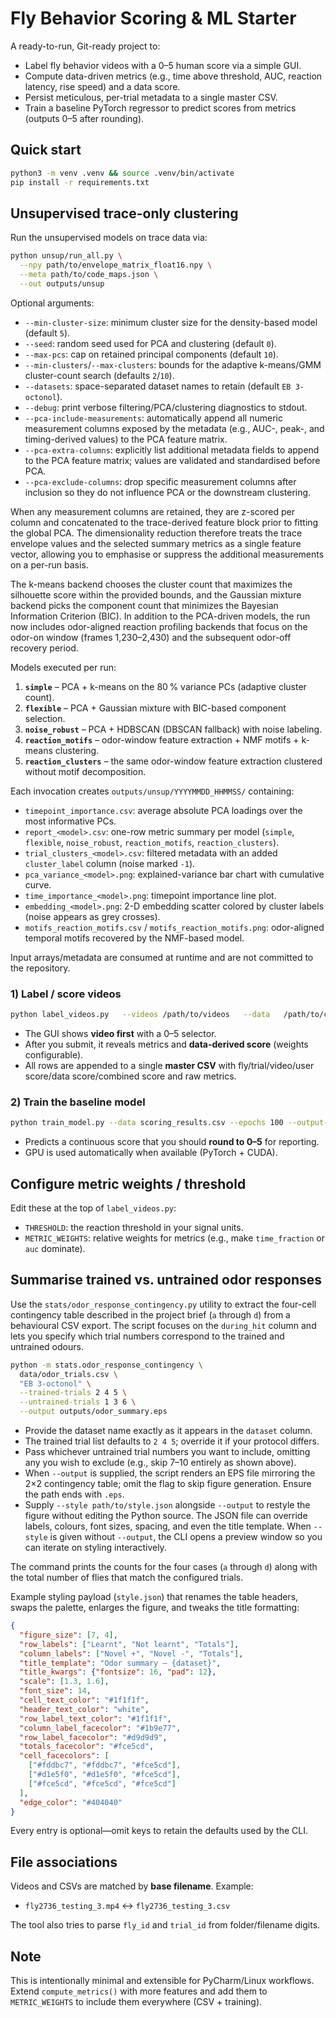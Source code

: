 # Fly Behavior Scoring & ML Starter

A ready-to-run, Git-ready project to:
- Label fly behavior videos with a 0–5 human score via a simple GUI.
- Compute data-driven metrics (e.g., time above threshold, AUC, reaction latency, rise speed) and a data score.
- Persist meticulous, per-trial metadata to a single master CSV.
- Train a baseline PyTorch regressor to predict scores from metrics (outputs 0–5 after rounding).

## Quick start

```bash
python3 -m venv .venv && source .venv/bin/activate
pip install -r requirements.txt
```

## Unsupervised trace-only clustering

Run the unsupervised models on trace data via:

```bash
python unsup/run_all.py \
  --npy path/to/envelope_matrix_float16.npy \
  --meta path/to/code_maps.json \
  --out outputs/unsup
```

Optional arguments:

- `--min-cluster-size`: minimum cluster size for the density-based model (default `5`).
- `--seed`: random seed used for PCA and clustering (default `0`).
- `--max-pcs`: cap on retained principal components (default `10`).
- `--min-clusters`/`--max-clusters`: bounds for the adaptive k-means/GMM cluster-count search (defaults `2`/`10`).
- `--datasets`: space-separated dataset names to retain (default `EB 3-octonol`).
- `--debug`: print verbose filtering/PCA/clustering diagnostics to stdout.
- `--pca-include-measurements`: automatically append all numeric measurement columns exposed by the metadata (e.g., AUC-, peak-, and timing-derived values) to the PCA feature matrix.
- `--pca-extra-columns`: explicitly list additional metadata fields to append to the PCA feature matrix; values are validated and standardised before PCA.
- `--pca-exclude-columns`: drop specific measurement columns after inclusion so they do not influence PCA or the downstream clustering.

When any measurement columns are retained, they are z-scored per column and concatenated to the trace-derived feature block prior to fitting the global PCA. The dimensionality reduction therefore treats the trace envelope values and the selected summary metrics as a single feature vector, allowing you to emphasise or suppress the additional measurements on a per-run basis.

The k-means backend chooses the cluster count that maximizes the silhouette score within the provided bounds, and the Gaussian mixture backend picks the component count that minimizes the Bayesian Information Criterion (BIC). In addition to the PCA-driven models, the run now includes odor-aligned reaction profiling backends that focus on the odor-on window (frames 1,230–2,430) and the subsequent odor-off recovery period.

Models executed per run:

1. **`simple`** – PCA + k-means on the 80 % variance PCs (adaptive cluster count).
2. **`flexible`** – PCA + Gaussian mixture with BIC-based component selection.
3. **`noise_robust`** – PCA + HDBSCAN (DBSCAN fallback) with noise labeling.
4. **`reaction_motifs`** – odor-window feature extraction + NMF motifs + k-means clustering.
5. **`reaction_clusters`** – the same odor-window feature extraction clustered without motif decomposition.

Each invocation creates `outputs/unsup/YYYYMMDD_HHMMSS/` containing:

- `timepoint_importance.csv`: average absolute PCA loadings over the most informative PCs.
- `report_<model>.csv`: one-row metric summary per model (`simple`, `flexible`, `noise_robust`, `reaction_motifs`, `reaction_clusters`).
- `trial_clusters_<model>.csv`: filtered metadata with an added `cluster_label` column (noise marked `-1`).
- `pca_variance_<model>.png`: explained-variance bar chart with cumulative curve.
- `time_importance_<model>.png`: timepoint importance line plot.
- `embedding_<model>.png`: 2-D embedding scatter colored by cluster labels (noise appears as grey crosses).
- `motifs_reaction_motifs.csv` / `motifs_reaction_motifs.png`: odor-aligned temporal motifs recovered by the NMF-based model.

Input arrays/metadata are consumed at runtime and are not committed to the repository.

### 1) Label / score videos

```bash
python label_videos.py   --videos /path/to/videos   --data   /path/to/csvs   --output scoring_results.csv
```

- The GUI shows **video first** with a 0–5 selector.
- After you submit, it reveals metrics and **data-derived score** (weights configurable).
- All rows are appended to a single **master CSV** with fly/trial/video/user score/data score/combined score and raw metrics.

### 2) Train the baseline model

```bash
python train_model.py --data scoring_results.csv --epochs 100 --output-model fly_score_model.pth
```

- Predicts a continuous score that you should **round to 0–5** for reporting.
- GPU is used automatically when available (PyTorch + CUDA).

## Configure metric weights / threshold

Edit these at the top of `label_videos.py`:
- `THRESHOLD`: the reaction threshold in your signal units.
- `METRIC_WEIGHTS`: relative weights for metrics (e.g., make `time_fraction` or `auc` dominate).

## Summarise trained vs. untrained odor responses

Use the `stats/odor_response_contingency.py` utility to extract the four-cell
contingency table described in the project brief (``a`` through ``d``) from a
behavioural CSV export. The script focuses on the `during_hit` column and lets
you specify which trial numbers correspond to the trained and untrained odours.

```bash
python -m stats.odor_response_contingency \
  data/odor_trials.csv \
  "EB 3-octonol" \
  --trained-trials 2 4 5 \
  --untrained-trials 1 3 6 \
  --output outputs/odor_summary.eps
```

- Provide the dataset name exactly as it appears in the `dataset` column.
- The trained trial list defaults to `2 4 5`; override it if your protocol
  differs.
- Pass whichever untrained trial numbers you want to include, omitting any you
  wish to exclude (e.g., skip 7–10 entirely as shown above).
- When `--output` is supplied, the script renders an EPS file mirroring the 2×2
  contingency table; omit the flag to skip figure generation. Ensure the path
  ends with `.eps`.
- Supply `--style path/to/style.json` alongside `--output` to restyle the
  figure without editing the Python source. The JSON file can override labels,
  colours, font sizes, spacing, and even the title template. When `--style` is
  given without `--output`, the CLI opens a preview window so you can iterate on
  styling interactively.

The command prints the counts for the four cases (`a` through `d`) along with
the total number of flies that match the configured trials.

Example styling payload (`style.json`) that renames the table headers, swaps the
palette, enlarges the figure, and tweaks the title formatting:

```json
{
  "figure_size": [7, 4],
  "row_labels": ["Learnt", "Not learnt", "Totals"],
  "column_labels": ["Novel +", "Novel -", "Totals"],
  "title_template": "Odor summary — {dataset}",
  "title_kwargs": {"fontsize": 16, "pad": 12},
  "scale": [1.3, 1.6],
  "font_size": 14,
  "cell_text_color": "#1f1f1f",
  "header_text_color": "white",
  "row_label_text_color": "#1f1f1f",
  "column_label_facecolor": "#1b9e77",
  "row_label_facecolor": "#d9d9d9",
  "totals_facecolor": "#fce5cd",
  "cell_facecolors": [
    ["#fddbc7", "#fddbc7", "#fce5cd"],
    ["#d1e5f0", "#d1e5f0", "#fce5cd"],
    ["#fce5cd", "#fce5cd", "#fce5cd"]
  ],
  "edge_color": "#404040"
}
```

Every entry is optional—omit keys to retain the defaults used by the CLI.

## File associations

Videos and CSVs are matched by **base filename**. Example:
- `fly2736_testing_3.mp4` ↔ `fly2736_testing_3.csv`

The tool also tries to parse `fly_id` and `trial_id` from folder/filename digits.

## Note

This is intentionally minimal and extensible for PyCharm/Linux workflows. Extend `compute_metrics()` with more features and add them to `METRIC_WEIGHTS` to include them everywhere (CSV + training).
